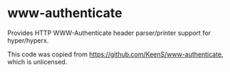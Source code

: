 # www-authenticate

Provides HTTP WWW-Authenticate header parser/printer support for hyper/hyperx.

This code was copied from https://github.com/KeenS/www-authenticate, which is unlicensed.
